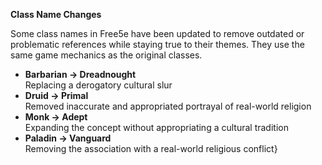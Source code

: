 **Class Name Changes**

Some class names in Free5e have been updated to remove outdated or problematic references while staying true to their themes.
They use the same game mechanics as the original classes.

* **Barbarian -> Dreadnought**\
Replacing a derogatory cultural slur
* **Druid -> Primal**\
Removed inaccurate and appropriated portrayal of real-world religion
* **Monk -> Adept**\
Expanding the concept without appropriating a cultural tradition
* **Paladin -> Vanguard**\
Removing the association with a real-world religious conflict}